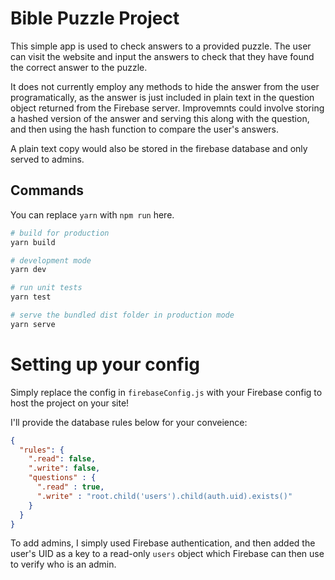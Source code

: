 # Bible Puzzle Project

This simple app is used to check answers to a provided puzzle. The user can visit the website and input the answers
to check that they have found the correct answer to the puzzle. 

It does not currently employ any methods to hide the answer from the user programatically, as the answer is just included
in plain text in the question object returned from the Firebase server. Improvemnts could involve storing a hashed version 
of the answer and serving this along with the question, and then using the hash function to compare the user's answers.

A plain text copy would also be stored in the firebase database and only served to admins. 

## Commands

You can replace `yarn` with `npm run` here.

```bash
# build for production
yarn build

# development mode
yarn dev

# run unit tests
yarn test

# serve the bundled dist folder in production mode
yarn serve
```

# Setting up your config

Simply replace the config in `firebaseConfig.js` with your Firebase config to host the project on your site!

I'll provide the database rules below for your conveience:

```json
{
  "rules": {
    ".read": false,
    ".write": false,
    "questions" : {
      ".read" : true,
      ".write" : "root.child('users').child(auth.uid).exists()"
    }
  }
}
```
To add admins, I simply used Firebase authentication, and then added the user's UID as a key to a read-only `users` object which Firebase can then use to verify who is an admin.

